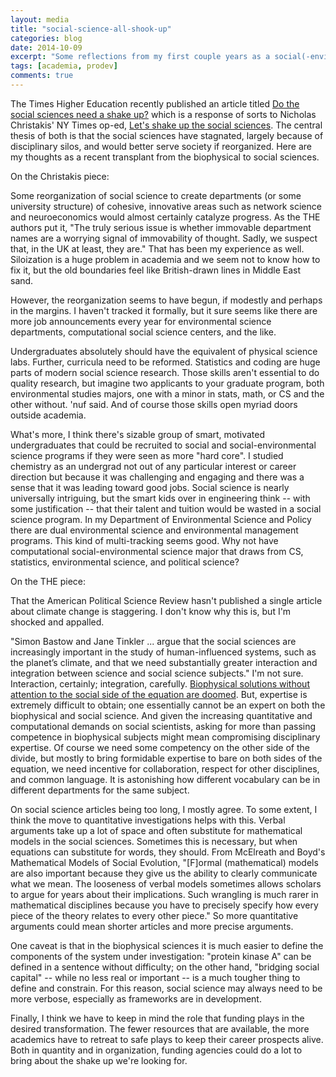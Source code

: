 ```yaml
---
layout: media
title: "social-science-all-shook-up"
categories: blog
date: 2014-10-09
excerpt: "Some reflections from my first couple years as a social(-environmental) scientist."
tags: [academia, prodev]
comments: true
---
```

The Times Higher Education recently published an article titled [Do the social sciences need a shake up?](https://www.timeshighereducation.com/features/do-the-social-sciences-need-a-shake-up/2016165.article) which is a response of sorts to Nicholas Christakis' NY Times op-ed, [Let's shake up the social sciences](http://www.nytimes.com/2013/07/21/opinion/sunday/lets-shake-up-the-social-sciences.html?_r=0). The central thesis of both is that the social sciences have stagnated, largely because of disciplinary silos, and would better serve society if reorganized. Here are my thoughts as a recent transplant from the biophysical to social sciences.

On the Christakis piece:

Some reorganization of social science to create departments (or some university structure) of cohesive, innovative areas such as network science and neuroeconomics would almost certainly catalyze progress. As the THE authors put it, "The truly serious issue is whether immovable department names are a worrying signal of immovability of thought. Sadly, we suspect that, in the UK at least, they are."  That has been my experience as well. Siloization is a huge problem in academia and we seem not to know how to fix it, but the old boundaries feel like British-drawn lines in Middle East sand. 

However, the reorganization seems to have begun, if modestly and perhaps in the margins. I haven't tracked it formally, but it sure seems like there are more job announcements every year for environmental science departments, computational social science centers, and the like.

Undergraduates absolutely should have the equivalent of physical science labs. Further, curricula need to be reformed. Statistics and coding are huge parts of modern social science research. Those skills aren't essential to do quality research, but imagine two applicants to your graduate program, both environmental studies majors, one with a minor in stats, math, or CS and the other without. 'nuf said. And of course those skills open myriad doors outside academia.

What's more, I think there's sizable group of smart, motivated undergraduates that could be recruited to social and social-environmental science programs if they were seen as more "hard core". I studied chemistry as an undergrad not out of any particular interest or career direction but because it was challenging and engaging and there was a sense that it was leading toward good jobs. Social science is nearly universally intriguing, but the smart kids over in engineering think -- with some justification -- that their talent and tuition would be wasted in a social science program. In my Department of Environmental Science and Policy there are dual environmental science and environmental management programs. This kind of multi-tracking seems good. Why not have computational social-environmental science major that draws from CS, statistics, environmental science, and political science?

On the THE piece:

That the American Political Science Review hasn't published a single article about climate change is staggering. I don't know why this is, but I'm shocked and appalled.

"Simon Bastow and Jane Tinkler ... argue that the social sciences are increasingly important in the study of human-influenced systems, such as the planet’s climate, and that we need substantially greater interaction and integration between science and social science subjects." I'm not sure. Interaction, certainly; integration, carefully. [Biophysical solutions without attention to the social side of the equation are doomed](http://environmentalpolicy.ucdavis.edu/blog/2014/09/342). But, expertise is extremely difficult to obtain; one essentially cannot be an expert on both the biophysical and social science. And given the increasing quantitative and computational demands on social scientists, asking for more than passing competence in biophysical subjects might mean compromising disciplinary expertise. Of course we need some competency on the other side of the divide, but mostly to bring formidable expertise to bare on both sides of the equation, we need incentive for collaboration, respect for other disciplines, and common language. It is astonishing how different vocabulary can be in different departments for the same subject.

On social science articles being too long, I mostly agree. To some extent, I think the move to quantitative investigations helps with this. Verbal arguments take up a lot of space and often substitute for mathematical models in the social sciences. Sometimes this is necessary, but when equations can substitute for words, they should. From McElreath and Boyd's Mathematical Models of Social Evolution, "[F]ormal (mathematical) models are also important because they give us the ability to clearly communicate what we mean. The looseness of verbal models sometimes allows scholars to argue for years about their implications. Such wrangling is much rarer in mathematical disciplines because you have to precisely specify how every piece of the theory relates to every other piece." So more quantitative arguments could mean shorter articles and more precise arguments. 

One caveat is that in the biophysical sciences it is much easier to define the components of the system under investigation: "protein kinase A" can be defined in a sentence without difficulty; on the other hand, "bridging social capital" -- while no less real or important -- is a much tougher thing to define and constrain. For this reason, social science may always need to be more verbose, especially as frameworks are in development.

Finally, I think we have to keep in mind the role that funding plays in the desired transformation. The fewer resources that are available, the more academics have to retreat to safe plays to keep their career prospects alive. Both in quantity and in organization, funding agencies could do a lot to bring about the shake up we're looking for.